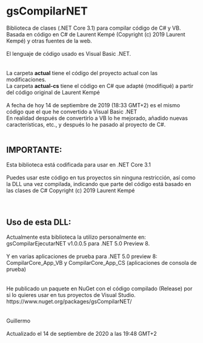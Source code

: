 # gsCompilarNET
Biblioteca de clases (.NET Core 3.1) para compilar código de C# y VB.<br>
Basada en código en C# de Laurent Kempé (Copyright (c) 2019 Laurent Kempé) y otras fuentes de la web.<br>
<br>
El lenguaje de código usado es Visual Basic .NET.<br>
<br>
<br>
La carpeta <b>actual</b> tiene el código del proyecto actual con las modificaciones.<br>
La carpeta <b>actual-cs</b> tiene el código en C# que adapté (modifiqué) a partir del código original de Laurent Kempé<br>
<br>
A fecha de hoy 14 de septiembre de 2019 (18:33 GMT+2) es el mismo código que el que he convertido a Visual Basic .NET<br>
En realidad después de convertirlo a VB lo he mejorado, añadido nuevas características, etc., y después lo he pasado al proyecto de C#.
<br>
<br>
<h2>IMPORTANTE:</h2>
Esta biblioteca está codificada para usar en .NET Core 3.1<br>
<br>
Puedes usar este código en tus proyectos sin ninguna restricción, así como la DLL una vez compilada, indicando que parte del código 
está basado en las clases de C# Copyright (c) 2019 Laurent Kempé<br>
<br>
<br>
<h2>Uso de esta DLL:</h2>
Actualmente esta biblioteca la utilizo personalmente en:<br>
gsCompilarEjecutarNET v1.0.0.5 para .NET 5.0 Preview 8.<br>
<br>
Y en varias aplicaciones de prueba para .NET 5.0 preview 8:<br>
CompilarCore_App_VB y CompilarCore_App_CS (aplicaciones de consola de prueba)<br>
<br> 
<br>
He publicado un paquete en NuGet con el código compilado (Release) por si lo quieres usar en tus proyectos de Visual Studio.<br>
https://www.nuget.org/packages/gsCompilarNET/<br>
<br>
<br>
Guillermo<br>
<br>
Actualizado el 14 de septiembre de 2020 a las 19:48 GMT+2

